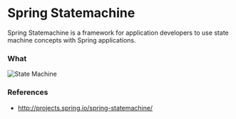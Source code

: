 Spring Statemachine
==================
Spring Statemachine is a framework for application developers to use state machine concepts with Spring applications.


### What

![State Machine](http://projects.spring.io/spring-statemachine/img/statechart0.png)

### References

* http://projects.spring.io/spring-statemachine/